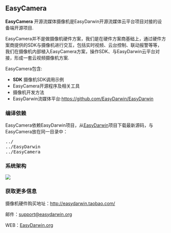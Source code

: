 ## EasyCamera ##

**EasyCamera** 开源流媒体摄像机是EasyDarwin开源流媒体云平台项目对接的设备端开源项目.

EasyCamera并不是做摄像机硬件方案，我们是在硬件方案商基础上，通过硬件方案商提供的SDK与摄像机进行交互，包括实时视频、云台控制、联动报警等等，我们在摄像机内部植入EasyCamera方案，操作SDK、与EasyDarwin云平台对接，形成一套云视频摄像机方案.

EasyCamera包含:

- **SDK** 摄像机SDK调用示例
- EasyCamera开源程序及相关工具
- 摄像机开发方法
- EasyDarwin流媒体平台:https://github.com/EasyDarwin/EasyDarwin

### 编译依赖
EasyCamera依赖EasyDarwin项目，从[EasyDarwin](https://github.com/EasyDarwin/EasyDarwin)项目下载最新源码，与EasyCamera放在同一目录中：
<pre>
../
../EasyDarwin
../EasyCamera
</pre>
### 系统架构
![](http://www.easydarwin.org/skin/easydarwin/images/architecture20150805.png)

### 获取更多信息 ###

摄像机硬件购买地址：http://easydarwin.taobao.com/

邮件：[support@easydarwin.org](mailto:support@easydarwin.org) 

WEB：[EasyDarwin.org](http://www.easydarwin.org)
